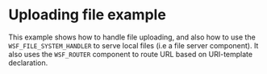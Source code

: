 Uploading file example
======================

This example shows how to handle file uploading, and also how to use the `WSF_FILE_SYSTEM_HANDLER` to serve local files (i.e a file server component).
It also uses the `WSF_ROUTER` component to route URL based on URI-template declaration.

